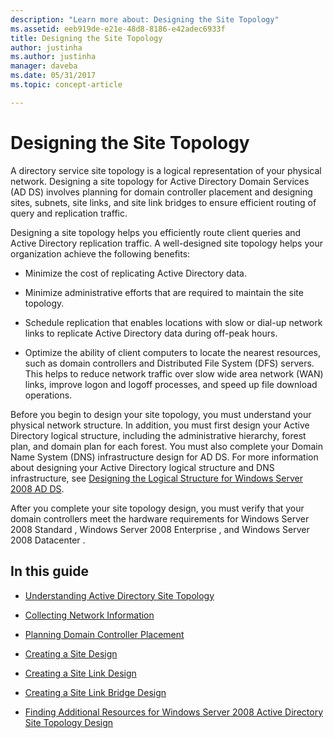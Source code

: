 ```yaml
---
description: "Learn more about: Designing the Site Topology"
ms.assetid: eeb919de-e21e-48d8-8186-e42adec6933f
title: Designing the Site Topology
author: justinha
ms.author: justinha
manager: daveba
ms.date: 05/31/2017
ms.topic: concept-article

---
```


# Designing the Site Topology

A directory service site topology is a logical representation of your physical network. Designing a site topology for Active Directory Domain Services (AD DS) involves planning for domain controller placement and designing sites, subnets, site links, and site link bridges to ensure efficient routing of query and replication traffic.

Designing a site topology helps you efficiently route client queries and Active Directory replication traffic. A well-designed site topology helps your organization achieve the following benefits:

-   Minimize the cost of replicating Active Directory data.

-   Minimize administrative efforts that are required to maintain the site topology.

-   Schedule replication that enables locations with slow or dial-up network links to replicate Active Directory data during off-peak hours.

-   Optimize the ability of client computers to locate the nearest resources, such as domain controllers and Distributed File System (DFS) servers. This helps to reduce network traffic over slow wide area network (WAN) links, improve logon and logoff processes, and speed up file download operations.

Before you begin to design your site topology, you must understand your physical network structure. In addition, you must first design your Active Directory logical structure, including the administrative hierarchy, forest plan, and domain plan for each forest. You must also complete your Domain Name System (DNS) infrastructure design for AD DS. For more information about designing your Active Directory logical structure and DNS infrastructure, see [Designing the Logical Structure for Windows Server 2008 AD DS](/previous-versions/windows/it-pro/windows-server-2008-R2-and-2008/cc770806(v=ws.10)).

After you complete your site topology design, you must verify that your domain controllers meet the hardware requirements for  Windows Server 2008 Standard ,  Windows Server 2008 Enterprise , and  Windows Server 2008 Datacenter .

## In this guide

-   [Understanding Active Directory Site Topology](../../ad-ds/plan/Understanding-Active-Directory-Site-Topology.md)

-   [Collecting Network Information](../../ad-ds/plan/Collecting-Network-Information.md)

-   [Planning Domain Controller Placement](../../ad-ds/plan/Planning-Domain-Controller-Placement.md)

-   [Creating a Site Design](../../ad-ds/plan/Creating-a-Site-Design.md)

-   [Creating a Site Link Design](../../ad-ds/plan/Creating-a-Site-Link-Design.md)

-   [Creating a Site Link Bridge Design](../../ad-ds/plan/Creating-a-Site-Link-Bridge-Design.md)

-   [Finding Additional Resources for Windows Server 2008 Active Directory Site Topology Design](../../ad-ds/plan/Finding-Additional-Resources-for-Windows-Server-2008-Active-Directory-Site-Topology-Design.md)

